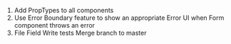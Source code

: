 1. Add PropTypes to all components
2. Use Error Boundary feature to show an appropriate Error UI when Form component throws an error
3. File Field
      Write tests
      Merge branch to master